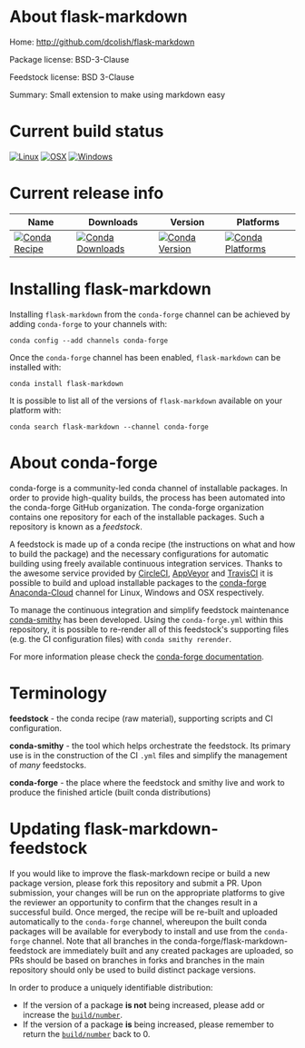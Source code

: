About flask-markdown
====================

Home: http://github.com/dcolish/flask-markdown

Package license: BSD-3-Clause

Feedstock license: BSD 3-Clause

Summary: Small extension to make using markdown easy



Current build status
====================

[![Linux](https://img.shields.io/circleci/project/github/conda-forge/flask-markdown-feedstock/master.svg?label=Linux)](https://circleci.com/gh/conda-forge/flask-markdown-feedstock)
[![OSX](https://img.shields.io/travis/conda-forge/flask-markdown-feedstock/master.svg?label=macOS)](https://travis-ci.org/conda-forge/flask-markdown-feedstock)
[![Windows](https://img.shields.io/appveyor/ci/conda-forge/flask-markdown-feedstock/master.svg?label=Windows)](https://ci.appveyor.com/project/conda-forge/flask-markdown-feedstock/branch/master)

Current release info
====================

| Name | Downloads | Version | Platforms |
| --- | --- | --- | --- |
| [![Conda Recipe](https://img.shields.io/badge/recipe-flask--markdown-green.svg)](https://anaconda.org/conda-forge/flask-markdown) | [![Conda Downloads](https://img.shields.io/conda/dn/conda-forge/flask-markdown.svg)](https://anaconda.org/conda-forge/flask-markdown) | [![Conda Version](https://img.shields.io/conda/vn/conda-forge/flask-markdown.svg)](https://anaconda.org/conda-forge/flask-markdown) | [![Conda Platforms](https://img.shields.io/conda/pn/conda-forge/flask-markdown.svg)](https://anaconda.org/conda-forge/flask-markdown) |

Installing flask-markdown
=========================

Installing `flask-markdown` from the `conda-forge` channel can be achieved by adding `conda-forge` to your channels with:

```
conda config --add channels conda-forge
```

Once the `conda-forge` channel has been enabled, `flask-markdown` can be installed with:

```
conda install flask-markdown
```

It is possible to list all of the versions of `flask-markdown` available on your platform with:

```
conda search flask-markdown --channel conda-forge
```


About conda-forge
=================

conda-forge is a community-led conda channel of installable packages.
In order to provide high-quality builds, the process has been automated into the
conda-forge GitHub organization. The conda-forge organization contains one repository
for each of the installable packages. Such a repository is known as a *feedstock*.

A feedstock is made up of a conda recipe (the instructions on what and how to build
the package) and the necessary configurations for automatic building using freely
available continuous integration services. Thanks to the awesome service provided by
[CircleCI](https://circleci.com/), [AppVeyor](http://www.appveyor.com/)
and [TravisCI](https://travis-ci.org/) it is possible to build and upload installable
packages to the [conda-forge](https://anaconda.org/conda-forge)
[Anaconda-Cloud](http://docs.anaconda.org/) channel for Linux, Windows and OSX respectively.

To manage the continuous integration and simplify feedstock maintenance
[conda-smithy](http://github.com/conda-forge/conda-smithy) has been developed.
Using the ``conda-forge.yml`` within this repository, it is possible to re-render all of
this feedstock's supporting files (e.g. the CI configuration files) with ``conda smithy rerender``.

For more information please check the [conda-forge documentation](https://conda-forge.org/docs/).

Terminology
===========

**feedstock** - the conda recipe (raw material), supporting scripts and CI configuration.

**conda-smithy** - the tool which helps orchestrate the feedstock.
                   Its primary use is in the construction of the CI ``.yml`` files
                   and simplify the management of *many* feedstocks.

**conda-forge** - the place where the feedstock and smithy live and work to
                  produce the finished article (built conda distributions)


Updating flask-markdown-feedstock
=================================

If you would like to improve the flask-markdown recipe or build a new
package version, please fork this repository and submit a PR. Upon submission,
your changes will be run on the appropriate platforms to give the reviewer an
opportunity to confirm that the changes result in a successful build. Once
merged, the recipe will be re-built and uploaded automatically to the
`conda-forge` channel, whereupon the built conda packages will be available for
everybody to install and use from the `conda-forge` channel.
Note that all branches in the conda-forge/flask-markdown-feedstock are
immediately built and any created packages are uploaded, so PRs should be based
on branches in forks and branches in the main repository should only be used to
build distinct package versions.

In order to produce a uniquely identifiable distribution:
 * If the version of a package **is not** being increased, please add or increase
   the [``build/number``](http://conda.pydata.org/docs/building/meta-yaml.html#build-number-and-string).
 * If the version of a package **is** being increased, please remember to return
   the [``build/number``](http://conda.pydata.org/docs/building/meta-yaml.html#build-number-and-string)
   back to 0.